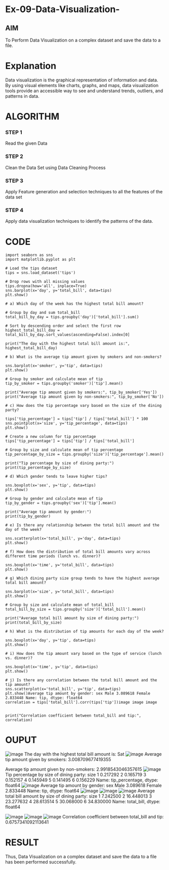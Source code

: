 # Ex-09-Data-Visualization-

## AIM
To Perform Data Visualization on a complex dataset and save the data to a file. 

# Explanation
Data visualization is the graphical representation of information and data. By using visual elements like charts, graphs, and maps, data visualization tools provide an accessible way to see and understand trends, outliers, and patterns in data.

# ALGORITHM
### STEP 1
Read the given Data
### STEP 2
Clean the Data Set using Data Cleaning Process
### STEP 3
Apply Feature generation and selection techniques to all the features of the data set
### STEP 4
Apply data visualization techniques to identify the patterns of the data.


# CODE
```
import seaborn as sns
import matplotlib.pyplot as plt

# Load the tips dataset
tips = sns.load_dataset('tips')

# Drop rows with all missing values
tips.dropna(how='all', inplace=True)
sns.barplot(x='day', y='total_bill', data=tips)
plt.show()

# a) Which day of the week has the highest total bill amount?

# Group by day and sum total_bill
total_bill_by_day = tips.groupby('day')['total_bill'].sum()

# Sort by descending order and select the first row
highest_total_bill_day = total_bill_by_day.sort_values(ascending=False).index[0]

print("The day with the highest total bill amount is:", highest_total_bill_day)

# b) What is the average tip amount given by smokers and non-smokers?

sns.barplot(x='smoker', y='tip', data=tips)
plt.show()

# Group by smoker and calculate mean of tip
tip_by_smoker = tips.groupby('smoker')['tip'].mean()

print("Average tip amount given by smokers:", tip_by_smoker['Yes'])
print("Average tip amount given by non-smokers:", tip_by_smoker['No'])

# c) How does the tip percentage vary based on the size of the dining party?

tips['tip_percentage'] = tips['tip'] / tips['total_bill'] * 100
sns.pointplot(x='size', y='tip_percentage', data=tips)
plt.show()

# Create a new column for tip percentage
tips['tip_percentage'] = tips['tip'] / tips['total_bill']

# Group by size and calculate mean of tip percentage
tip_percentage_by_size = tips.groupby('size')['tip_percentage'].mean()

print("Tip percentage by size of dining party:")
print(tip_percentage_by_size)

# d) Which gender tends to leave higher tips?

sns.boxplot(x='sex', y='tip', data=tips)
plt.show()

# Group by gender and calculate mean of tip
tip_by_gender = tips.groupby('sex')['tip'].mean()

print("Average tip amount by gender:")
print(tip_by_gender)

# e) Is there any relationship between the total bill amount and the day of the week?

sns.scatterplot(x='total_bill', y='day', data=tips)
plt.show()

# f) How does the distribution of total bill amounts vary across different time periods (lunch vs. dinner)?

sns.boxplot(x='time', y='total_bill', data=tips)
plt.show()

# g) Which dining party size group tends to have the highest average total bill amount?

sns.barplot(x='size', y='total_bill', data=tips)
plt.show()

# Group by size and calculate mean of total_bill
total_bill_by_size = tips.groupby('size')['total_bill'].mean()

print("Average total bill amount by size of dining party:")
print(total_bill_by_size)

# h) What is the distribution of tip amounts for each day of the week?

sns.boxplot(x='day', y='tip', data=tips)
plt.show()

# i) How does the tip amount vary based on the type of service (lunch vs. dinner)?

sns.boxplot(x='time', y='tip', data=tips)
plt.show()

# j) Is there any correlation between the total bill amount and the tip amount?
sns.scatterplot(x='total_bill', y='tip', data=tips)
plt.show()Average tip amount by gender: sex Male 3.089618 Female 2.833448 Name: tip, dtype: float64
correlation = tips['total_bill'].corr(tips['tip'])image image image


print("Correlation coefficient between total_bill and tip:", correlation)
```
# OUPUT
![image](https://github.com/sachinezhilmaran/Ex-08-Data-Visualization_1/assets/128135351/66019a10-50ac-4c59-a7be-f32c43edc2f0)
The day with the highest total bill amount is: Sat
![image](https://github.com/sachinezhilmaran/Ex-08-Data-Visualization_1/assets/128135351/1688cc96-95a6-4a08-a304-70277fb45e25)
Average tip amount given by smokers: 3.008709677419355

Average tip amount given by non-smokers: 2.9918543046357615
![image](https://github.com/sachinezhilmaran/Ex-08-Data-Visualization_1/assets/128135351/05796f7f-7a99-406d-b6d0-00602e61b861)
Tip percentage by size of dining party: size 1 0.217292 2 0.165719 3 0.152157 4 0.145949 5 0.141495 6 0.156229 Name: tip_percentage, dtype: float64
![image](https://github.com/sachinezhilmaran/Ex-08-Data-Visualization_1/assets/128135351/c9c80f5a-9e00-4609-b331-13606e1245e8)
Average tip amount by gender: sex Male 3.089618 Female 2.833448 Name: tip, dtype: float64
![image](https://github.com/sachinezhilmaran/Ex-08-Data-Visualization_1/assets/128135351/4f5c6d3b-02a2-4763-9e48-9a9e020d950a)
![image](https://github.com/sachinezhilmaran/Ex-08-Data-Visualization_1/assets/128135351/2d426d73-57e1-466a-86d3-598ff825291b)
![image](https://github.com/sachinezhilmaran/Ex-08-Data-Visualization_1/assets/128135351/cc72059a-cde7-4975-96f7-2acac33d98a3)
Average total bill amount by size of dining party: size 1 7.242500 2 16.448013 3 23.277632 4 28.613514 5 30.068000 6 34.830000 Name: total_bill, dtype: float64

![image](https://github.com/sachinezhilmaran/Ex-08-Data-Visualization_1/assets/128135351/e07da5e6-7bbd-496f-b20b-f40bec2f9054)
![image](https://github.com/sachinezhilmaran/Ex-08-Data-Visualization_1/assets/128135351/f340a565-ee1b-4d56-bf0d-1f33c685f64c)
![image](https://github.com/sachinezhilmaran/Ex-08-Data-Visualization_1/assets/128135351/4ed630ba-2f95-4bb4-8df2-8a0927d3d44b)
 Correlation coefficient between total_bill and tip: 0.6757341092113641
 
# RESULT
Thus, Data Visualization on a complex dataset and save the data to a file has been performed successfully.
